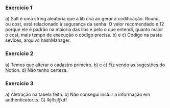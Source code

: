 ### Exercício 1
a) Salt é uma string aleatória que a lib cria ao gerar a codificação.
Round, ou cost, está relacionado à segurança da senha. O valor recomendado é 12 porque ele é padrão na maioria das libs e pelo o que entendi, quanto maior o cost, mais tempo de execução o código precisa. 
b) e c) Código na pasta sevices, arquivo hashManager.

### Exercício 2
a) Temos que alterar o cadastro primeiro.
b) e c) Fiz vendo as sugestões do Notion.
d) Não tenho certeza.

### Exercício 3
a) Aletração na tabela feita.
b) Não consegui incluir a informação em authenticator.ts.
 C) lkjflsjfjkdf


